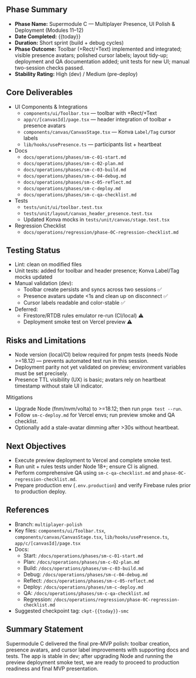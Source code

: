 ## Phase Summary
- **Phase Name:** Supermodule C — Multiplayer Presence, UI Polish & Deployment (Modules 11–12)
- **Date Completed:** {{today}}
- **Duration:** Short sprint (build + debug cycles)
- **Phase Outcome:** Toolbar (+Rect/+Text) implemented and integrated; visible presence avatars; polished cursor labels; layout tidy-up; deployment and QA documentation added; unit tests for new UI; manual two-session checks passed.
- **Stability Rating:** High (dev) / Medium (pre-deploy)

## Core Deliverables
- UI Components & Integrations
  - `components/ui/Toolbar.tsx` — toolbar with +Rect/+Text
  - `app/c/[canvasId]/page.tsx` — header integration of toolbar + presence avatars
  - `components/canvas/CanvasStage.tsx` — Konva `Label/Tag` cursor labels
  - `lib/hooks/usePresence.ts` — participants list + heartbeat
- Docs
  - `docs/operations/phases/sm-c-01-start.md`
  - `docs/operations/phases/sm-c-02-plan.md`
  - `docs/operations/phases/sm-c-03-build.md`
  - `docs/operations/phases/sm-c-04-debug.md`
  - `docs/operations/phases/sm-c-05-reflect.md`
  - `docs/operations/phases/sm-c-deploy.md`
  - `docs/operations/phases/sm-c-qa-checklist.md`
- Tests
  - `tests/unit/ui/toolbar.test.tsx`
  - `tests/unit/layout/canvas_header_presence.test.tsx`
  - Updated Konva mocks in `tests/unit/canvas/stage.test.tsx`
- Regression Checklist
  - `docs/operations/regression/phase-0C-regression-checklist.md`

## Testing Status
- Lint: clean on modified files
- Unit tests: added for toolbar and header presence; Konva Label/Tag mocks updated
- Manual validation (dev):
  - Toolbar create persists and syncs across two sessions ✅
  - Presence avatars update <1s and clean up on disconnect ✅
  - Cursor labels readable and color-stable ✅
- Deferred:
  - Firestore/RTDB rules emulator re-run (CI/local) ⚠️
  - Deployment smoke test on Vercel preview ⚠️

## Risks and Limitations
- Node version (local/CI) below required for pnpm tests (needs Node >=18.12) — prevents automated test run in this session.
- Deployment parity not yet validated on preview; environment variables must be set precisely.
- Presence TTL visibility (UX) is basic; avatars rely on heartbeat timestamp without stale UI indicator.

Mitigations
- Upgrade Node (fnm/nvm/volta) to >=18.12; then run `pnpm test --run`.
- Follow `sm-c-deploy.md` for Vercel envs; run preview smoke and QA checklist.
- Optionally add a stale-avatar dimming after >30s without heartbeat.

## Next Objectives
- Execute preview deployment to Vercel and complete smoke test.
- Run unit + rules tests under Node 18+; ensure CI is aligned.
- Perform comprehensive QA using `sm-c-qa-checklist.md` and `phase-0C-regression-checklist.md`.
- Prepare production env (`.env.production`) and verify Firebase rules prior to production deploy.

## References
- Branch: `multiplayer-polish`
- Key files: `components/ui/Toolbar.tsx`, `components/canvas/CanvasStage.tsx`, `lib/hooks/usePresence.ts`, `app/c/[canvasId]/page.tsx`
- Docs:
  - Start: `/docs/operations/phases/sm-c-01-start.md`
  - Plan: `/docs/operations/phases/sm-c-02-plan.md`
  - Build: `/docs/operations/phases/sm-c-03-build.md`
  - Debug: `/docs/operations/phases/sm-c-04-debug.md`
  - Reflect: `/docs/operations/phases/sm-c-05-reflect.md`
  - Deploy: `/docs/operations/phases/sm-c-deploy.md`
  - QA: `/docs/operations/phases/sm-c-qa-checklist.md`
  - Regression: `/docs/operations/regression/phase-0C-regression-checklist.md`
- Suggested checkpoint tag: `ckpt-{{today}}-smc`

## Summary Statement
Supermodule C delivered the final pre-MVP polish: toolbar creation, presence avatars, and cursor label improvements with supporting docs and tests. The app is stable in dev; after upgrading Node and running the preview deployment smoke test, we are ready to proceed to production readiness and final MVP presentation.


